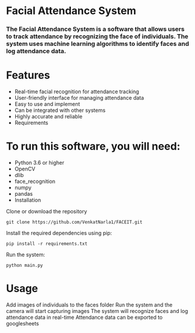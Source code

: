 # Facial Attendance System
### The Facial Attendance System is a software that allows users to track attendance by recognizing the face of individuals. The system uses machine learning algorithms to identify faces and log attendance data.

# Features
* Real-time facial recognition for attendance tracking
* User-friendly interface for managing attendance data
* Easy to use and implement
* Can be integrated with other systems
* Highly accurate and reliable
* Requirements

# To run this software, you will need:

+ Python 3.6 or higher
+ OpenCV
+ dlib
+ face_recognition
+ numpy
+ pandas
+ Installation

Clone or download the repository
<pre><code>git clone https://github.com/VenkatNarla1/FACEIT.git </code></pre>
Install the required dependencies using pip: 
<pre><code>pip install -r requirements.txt </code></pre>
Run the system: 
<pre><code>python main.py </code></pre>

# Usage
Add images of individuals to the faces folder
Run the system and the camera will start capturing images
The system will recognize faces and log attendance data in real-time
Attendance data can be exported to googlesheets